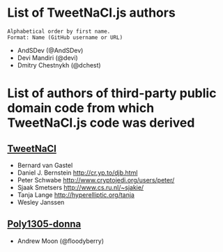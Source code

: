 List of TweetNaCl.js authors
============================

    Alphabetical order by first name.
    Format: Name (GitHub username or URL)

* AndSDev (@AndSDev)
* Devi Mandiri (@devi)
* Dmitry Chestnykh (@dchest)

List of authors of third-party public domain code from which TweetNaCl.js code was derived
==========================================================================================

[TweetNaCl](http://tweetnacl.cr.yp.to/)
--------------------------------------

* Bernard van Gastel
* Daniel J. Bernstein <http://cr.yp.to/djb.html>
* Peter Schwabe <http://www.cryptojedi.org/users/peter/>
* Sjaak Smetsers <http://www.cs.ru.nl/~sjakie/>
* Tanja Lange <http://hyperelliptic.org/tanja>
* Wesley Janssen

[Poly1305-donna](https://github.com/floodyberry/poly1305-donna)
--------------------------------------------------------------

* Andrew Moon (@floodyberry)
